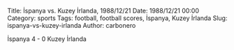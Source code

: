 Title: İspanya vs. Kuzey İrlanda, 1988/12/21
Date: 1988/12/21 00:00
Category: sports
Tags: football, football scores, İspanya, Kuzey İrlanda
Slug: ispanya-vs-kuzey-irlanda
Author: carbonero


İspanya 4 - 0 Kuzey İrlanda
